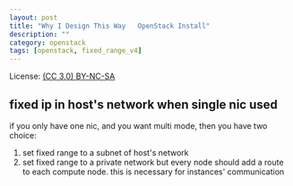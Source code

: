 ```yaml
---
layout: post
title: "Why I Design This Way   OpenStack Install"
description: ""
category: openstack
tags: [openstack, fixed_range_v4]
---
```


License: [(CC 3.0) BY-NC-SA](http://creativecommons.org/licenses/by-nc-sa/3.0/)

## fixed ip in host's network when single nic used
if you only have one nic, and you want multi mode, then you have two choice:

1. set fixed range to a subnet of host's network
2. set fixed range to a private network but every node should add a route to each compute node. this is necessary for instances' communication
